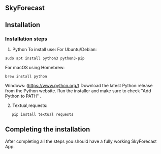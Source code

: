 ## SkyForecast
 

## Installation

### Installation steps
1. Python
To install use:
For Ubuntu/Debian:
```
sudo apt install python3 python3-pip
```
For macOS using Homebrew:
```
brew install python
```
Windows:
(https://www.python.org/)
Download the latest Python release from the Python website.
Run the installer and make sure to check "Add Python to PATH" .

2. Textual,requests:
```
   pip install textual requests
```

## Completing the installation
After completing all the steps you should have a fully working SkyForecast App.
